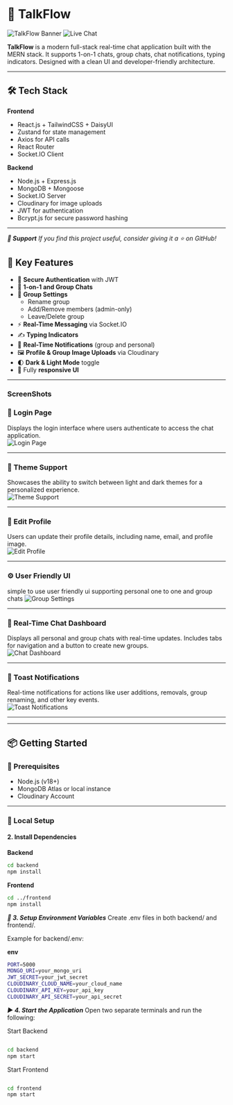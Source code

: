 # 💬 TalkFlow 

![TalkFlow Banner](https://img.shields.io/badge/MERN-Stack-blue.svg) ![Live Chat](https://img.shields.io/badge/Real--Time-Enabled-brightgreen)

**TalkFlow** is a modern full-stack real-time chat application built with the MERN stack. It supports 1-on-1 chats, group chats, chat notifications, typing indicators. Designed with a clean UI and developer-friendly architecture.

---

## 🛠️ Tech Stack

**Frontend**  
- React.js + TailwindCSS + DaisyUI  
- Zustand for state management  
- Axios for API calls  
- React Router  
- Socket.IO Client

**Backend**  
- Node.js + Express.js  
- MongoDB + Mongoose  
- Socket.IO Server  
- Cloudinary for image uploads  
- JWT for authentication  
- Bcrypt.js for secure password hashing

---

***💖 Support***
*If you find this project useful, consider giving it a ⭐ on GitHub!*

## 🔑 Key Features

- 🔐 **Secure Authentication** with JWT
- 💬 **1-on-1 and Group Chats**
- 👥 **Group Settings**
  - Rename group
  - Add/Remove members (admin-only)
  - Leave/Delete group
- ⚡ **Real-Time Messaging** via Socket.IO
- ✍️ **Typing Indicators**
- 🔔 **Real-Time Notifications** (group and personal)
- 🖼️ **Profile & Group Image Uploads** via Cloudinary
- 🌓 **Dark & Light Mode** toggle
- 📱 Fully **responsive UI**
---
### ScreenShots

### 🔐 Login Page  
Displays the login interface where users authenticate to access the chat application.  
![Login Page](https://github.com/user-attachments/assets/72f39634-78b0-4db9-971b-a04ffee0a3ae)

---

### 🎨 Theme Support  
Showcases the ability to switch between light and dark themes for a personalized experience.  
![Theme Support](https://github.com/user-attachments/assets/dd9a73dd-9801-479c-8066-8339e264adf7)

---

### 👤 Edit Profile  
Users can update their profile details, including name, email, and profile image.  
![Edit Profile](https://github.com/user-attachments/assets/cc69d4ea-51ee-4e2d-9156-e8a1cc581137)

---

### ⚙️ User Friendly UI 
simple to use user friendly ui supporting personal one to one and group chats
![Group Settings](https://github.com/user-attachments/assets/ef715530-e99d-4728-b318-0483ad2875f4)

---

### 💬 Real-Time Chat Dashboard  
Displays all personal and group chats with real-time updates. Includes tabs for navigation and a button to create new groups.  
![Chat Dashboard](https://github.com/user-attachments/assets/5ce928e3-5582-4b15-bce8-b5b73953ffb0)

---

### 🔔 Toast Notifications  
Real-time notifications for actions like user additions, removals, group renaming, and other key events.  
![Toast Notifications](https://github.com/user-attachments/assets/e2bad561-5a43-4f30-8068-f90b53d1212a)

---

---
## 📦 Getting Started

### 🔧 Prerequisites

- Node.js (v18+)
- MongoDB Atlas or local instance
- Cloudinary Account

---

### 🚀 Local Setup

#### 2. Install Dependencies

**Backend**
```bash
cd backend
npm install

```
**Frontend**

```bash
cd ../frontend
npm install
```
***🔐 3. Setup Environment Variables***
Create .env files in both backend/ and frontend/.

Example for backend/.env:

**env**
```bash
PORT=5000
MONGO_URI=your_mongo_uri
JWT_SECRET=your_jwt_secret
CLOUDINARY_CLOUD_NAME=your_cloud_name
CLOUDINARY_API_KEY=your_api_key
CLOUDINARY_API_SECRET=your_api_secret
```

***▶️ 4. Start the Application***
Open two separate terminals and run the following:

Start Backend

```bash

cd backend
npm start
```
Start Frontend

```bash

cd frontend
npm start
```
